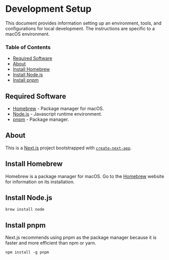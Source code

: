 # Development Setup

This document provides information setting up an environment, tools, and configurations for local development. The instructions are specific to a macOS environment.

### Table of Contents

- [Required Software](#required-software)
- [About](#about)
- [Install Homebrew](#install-homebrew)
- [Install Node.js](#install-nodejs)
- [Install pnpm](#install-pnpm)

## Required Software

- [Homebrew](https://brew.sh/) - Package manager for macOS.
- [Node.js](https://nodejs.org/en) - Javascript runtime environment.
- [pnpm](https://pnpm.io/) - Package manager.

## About

This is a [Next.js](https://nextjs.org) project bootstrapped with [`create-next-app`](https://nextjs.org/docs/app/api-reference/cli/create-next-app).

## Install Homebrew

Homebrew is a package manager for macOS. Go to the [Homebrew](https://brew.sh/) website for information on its installation.

## Install Node.js

```shell
brew install node
```

## Install pnpm

Next.js recommends using pnpm as the package manager because it is faster and more efficient than npm or yarn.

```shell
npm install -g pnpm
```
